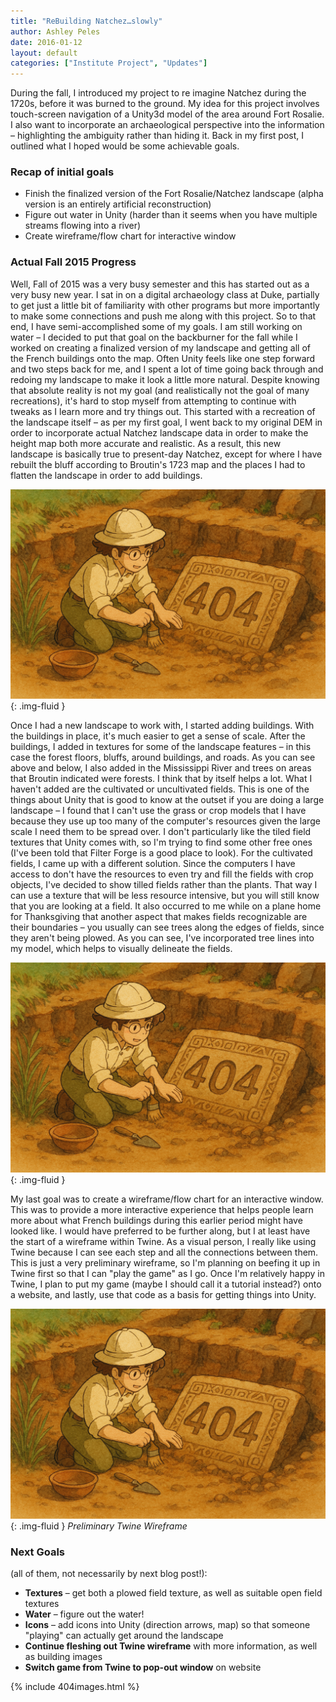 ```yaml
---
title: "ReBuilding Natchez…slowly"
author: Ashley Peles
date: 2016-01-12
layout: default
categories: ["Institute Project", "Updates"]
---
```

During the fall, I introduced my project to re imagine Natchez during the 1720s, before it was burned to the ground. My idea for this project involves touch-screen navigation of a Unity3d model of the area around Fort Rosalie. I also want to incorporate an archaeological perspective into the information – highlighting the ambiguity rather than hiding it. Back in my first post, I outlined what I hoped would be some achievable goals.

### Recap of initial goals
* Finish the finalized version of the Fort Rosalie/Natchez landscape (alpha version is an entirely artificial reconstruction)
* Figure out water in Unity (harder than it seems when you have multiple streams flowing into a river)
* Create wireframe/flow chart for interactive window

### Actual Fall 2015 Progress

Well, Fall of 2015 was a very busy semester and this has started out as a very busy new year. I sat in on a digital archaeology class at Duke, partially to get just a little bit of familiarity with other programs but more importantly to make some connections and push me along with this project. So to that end, I have semi-accomplished some of my goals. I am still working on water – I decided to put that goal on the backburner for the fall while I worked on creating a finalized version of my landscape and getting all of the French buildings onto the map. Often Unity feels like one step forward and two steps back for me, and I spent a lot of time going back through and redoing my landscape to make it look a little more natural. Despite knowing that absolute reality is not my goal (and realistically not the goal of many recreations), it's hard to stop myself from attempting to continue with tweaks as I learn more and try things out. This started with a recreation of the landscape itself – as per my first goal, I went back to my original DEM in order to incorporate actual Natchez landscape data in order to make the height map both more accurate and realistic. As a result, this new landscape is basically true to present-day Natchez, except for where I have rebuilt the bluff according to Broutin's 1723 map and the places I had to flatten the landscape in order to add buildings.

![Natchez landscape reconstruction progress](/images/posts/404.png){: .img-fluid }

Once I had a new landscape to work with, I started adding buildings. With the buildings in place, it's much easier to get a sense of scale. After the buildings, I added in textures for some of the landscape features – in this case the forest floors, bluffs, around buildings, and roads. As you can see above and below, I also added in the Mississippi River and trees on areas that Broutin indicated were forests. I think that by itself helps a lot. What I haven't added are the cultivated or uncultivated fields. This is one of the things about Unity that is good to know at the outset if you are doing a large landscape – I found that I can't use the grass or crop models that I have because they use up too many of the computer's resources given the large scale I need them to be spread over. I don't particularly like the tiled field textures that Unity comes with, so I'm trying to find some other free ones (I've been told that Filter Forge is a good place to look). For the cultivated fields, I came up with a different solution. Since the computers I have access to don't have the resources to even try and fill the fields with crop objects, I've decided to show tilled fields rather than the plants. That way I can use a texture that will be less resource intensive, but you will still know that you are looking at a field. It also occurred to me while on a plane home for Thanksgiving that another aspect that makes fields recognizable are their boundaries – you usually can see trees along the edges of fields, since they aren't being plowed. As you can see, I've incorporated tree lines into my model, which helps to visually delineate the fields.

![Natchez model with buildings and landscape features](/images/posts/404.png){: .img-fluid }

My last goal was to create a wireframe/flow chart for an interactive window. This was to provide a more interactive experience that helps people learn more about what French buildings during this earlier period might have looked like. I would have preferred to be further along, but I at least have the start of a wireframe within Twine. As a visual person, I really like using Twine because I can see each step and all the connections between them. This is just a very preliminary wireframe, so I'm planning on beefing it up in Twine first so that I can "play the game" as I go. Once I'm relatively happy in Twine, I plan to put my game (maybe I should call it a tutorial instead?) onto a website, and lastly, use that code as a basis for getting things into Unity.

![Preliminary Twine Wireframe](/images/posts/404.png){: .img-fluid }
*Preliminary Twine Wireframe*

### Next Goals
(all of them, not necessarily by next blog post!):

* **Textures** – get both a plowed field texture, as well as suitable open field textures
* **Water** – figure out the water!
* **Icons** – add icons into Unity (direction arrows, map) so that someone "playing" can actually get around the landscape
* **Continue fleshing out Twine wireframe** with more information, as well as building images
* **Switch game from Twine to pop-out window** on website

{% include 404images.html %}